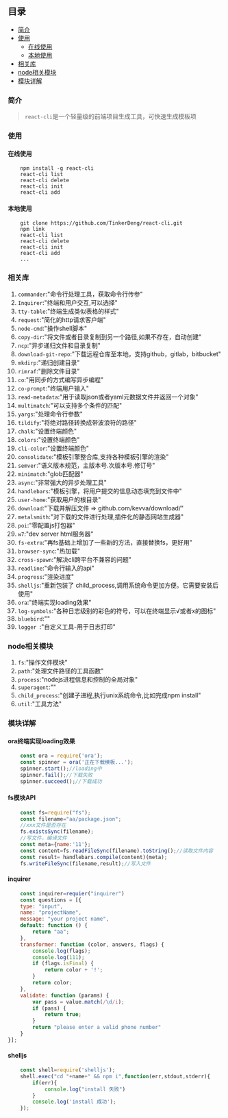 ## 目录

* [简介](#简介)
* [使用](#使用)
    * [在线使用](#在线使用)
    * [本地使用](#本地使用)
* [相关库](#相关库)
* [node相关模块](#node相关模块)
* [模块详解](#模块详解)

### 简介

> `react-cli`是一个轻量级的前端项目生成工具，可快速生成模板项

### 使用

#### 在线使用

```git
    npm install -g react-cli
    react-cli list
    react-cli delete
    react-cli init
    react-cli add
```

#### 本地使用

```git
    git clone https://github.com/TinkerDeng/react-cli.git
    npm link
    react-cli list
    react-cli delete
    react-cli init
    react-cli add
    ...
```

### 相关库

1. `commander`:"命令行处理工具，获取命令行传参"
1. `Inquirer`:"终端和用户交互,可以选择"
1. `tty-table`:"终端生成类似表格的样式"
1. `request`:"简化的http请求客户端"
1. `node-cmd`:"操作shell脚本"
1. `copy-dir`:"将文件或者目录复制到另一个路径,如果不存在，自动创建"
1. `ncp`:"异步递归文件和目录复制"
1. `download-git-repo`:"下载远程仓库至本地，支持github，gitlab，bitbucket"
1. `mkdirp`:"递归创建目录"
1. `rimraf`:"删除文件目录"
1. `co`:"用同步的方式编写异步编程"
1. `co-prompt`:"终端用户输入"
1. `read-metadata`:"用于读取json或者yaml元数据文件并返回一个对象"
1. `multimatch`:"可以支持多个条件的匹配"
1. `yargs`:"处理命令行参数"
1. `tildify`:"将绝对路径转换成带波浪符的路径"
1. `chalk`:"设置终端颜色"
1. `colors`:"设置终端颜色"
1. `cli-color`:"设置终端颜色"
1. `consolidate`:"模板引擎整合库,支持各种模板引擎的渲染"
1. `semver`:"语义版本规范，主版本号.次版本号.修订号"
1. `minimatch`:"glob匹配器"
1. `async`:"非常强大的异步处理工具"
1. `handlebars`:"模板引擎，将用户提交的信息动态填充到文件中"
1. `user-home`:"获取用户的根目录"
1. `download`:"下载并解压文件 =>  github.com/kevva/download/"
1. `metalsmith`:"对下载的文件进行处理,插件化的静态网站生成器"
1. `poi`:"零配置js打包器"
1. `w7`:"dev server html服务器"
1. `fs-extra`:"再fs基础上增加了一些新的方法，直接替换fs，更好用"
1. `browser-sync`:"热加载"
1. `cross-spawn`:"解决cli跨平台不兼容的问题"
1. `readline`:"命令行输入的api"
1. `progress`:"渲染进度"
1. `shelljs`:"重新包装了 child_process,调用系统命令更加方便。它需要安装后使用"
1. `ora`:"终端实现loading效果"
1. `log-symbols`:"各种日志级别的彩色的符号，可以在终端显示√或者x的图标"
1. `bluebird`:""
1. `logger `:"自定义工具-用于日志打印"

### node相关模块

1. `fs`:"操作文件模块"
2. `path`:"处理文件路径的工具函数"
3. `process`:"nodejs进程信息和控制的全局对象"
4. `superagent`:""
5. `child_process`:"创建子进程,执行unix系统命令,比如完成npm install"
6. `util`:"工具方法"

### 模块详解

#### ora终端实现loading效果

```javascript
    const ora = require('ora');
    const spinner = ora('正在下载模板...');
    spinner.start();//loading中
    spinner.fail();//下载失败
    spinner.succeed();//下载成功
```

#### fs模块API

```javascript
    const fs=require("fs");
    const filename="aa/package.json";
    //xxx文件是否存在
    fs.existsSync(filename);
    //写文件，编译文件
    const meta={name:'11'};
    const content=fs.readFileSync(filename).toString();//读取文件内容
    const result= handlebars.compile(content)(meta);
    fs.writeFileSync(filename,result);//写入文件
```

#### inquirer

```javascript
    const inquirer=requier("inquirer")
    const questions = [{
    type: "input",
    name: "projectName",
    message: "your project name",
    default: function () {
        return "aa";
    },
    transformer: function (color, answers, flags) {
        console.log(flags);
        console.log(111);
        if (flags.isFinal) {
            return color + '!';
        }
        return color;
    },
    validate: function (params) {
        var pass = value.match(/\d/i);
        if (pass) {
            return true;
        }
        return "please enter a valid phone number"
    }
}];
```

#### shelljs
```javascript
    const shell=require('shelljs');
    shell.exec("cd "+name+" && npm i",function(err,stdout,stderr){
        if(err){
            console.log("install 失败")
        }
        console.log('install 成功');
    });
```
